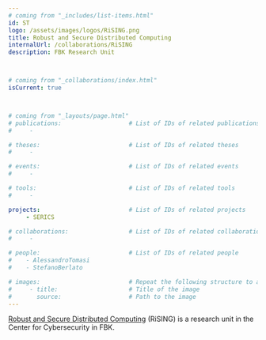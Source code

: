 ```yaml
---
# coming from "_includes/list-items.html"
id: ST
logo: /assets/images/logos/RiSING.png
title: Robust and Secure Distributed Computing
internalUrl: /collaborations/RiSING
description: FBK Research Unit



# coming from "_collaborations/index.html"
isCurrent: true



# coming from "_layouts/page.html"
# publications:                   # List of IDs of related publications
#     - 

# theses:                         # List of IDs of related theses
#     - 

# events:                         # List of IDs of related events
#     - 

# tools:                          # List of IDs of related tools
#     - 

projects:                         # List of IDs of related projects
     - SERICS

# collaborations:                 # List of IDs of related collaborations
#     - 

# people:                         # List of IDs of related people
#    - AlessandroTomasi
#    - StefanoBerlato

# images:                         # Repeat the following structure to add more images
#     - title:                    # Title of the image
#       source:                   # Path to the image
---
```


[Robust and Secure Distributed Computing](https://rising.fbk.eu/) (RiSING) is a research unit in the Center for Cybersecurity in FBK.
